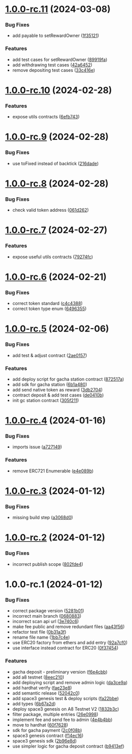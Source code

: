 # [1.0.0-rc.11](https://github.com/ancient8-gg/space3-web3/compare/v1.0.0-rc.10...v1.0.0-rc.11) (2024-03-08)


### Bug Fixes

* add payable to setRewardOwner ([1f35121](https://github.com/ancient8-gg/space3-web3/commit/1f351212e91fcdf55e7a2d01a765fb713fbcecf2))


### Features

* add test cases for setRewardOwner ([89919fa](https://github.com/ancient8-gg/space3-web3/commit/89919fa46a1cc327fdf9b0880d201edab4411913))
* add withdrawing test cases ([42a6452](https://github.com/ancient8-gg/space3-web3/commit/42a6452e8ef4416a82034c1041cfb4a815aa0cf5))
* remove depositing test cases ([33c416e](https://github.com/ancient8-gg/space3-web3/commit/33c416e312601fef89846b525236b5e49013448f))

# [1.0.0-rc.10](https://github.com/ancient8-gg/space3-web3/compare/v1.0.0-rc.9...v1.0.0-rc.10) (2024-02-28)


### Features

* expose utils contracts ([6efb743](https://github.com/ancient8-gg/space3-web3/commit/6efb743b02fb623d1e34d57fa4c4f162c89463eb))

# [1.0.0-rc.9](https://github.com/ancient8-gg/space3-web3/compare/v1.0.0-rc.8...v1.0.0-rc.9) (2024-02-28)


### Bug Fixes

* use toFixed instead of backtick ([216dade](https://github.com/ancient8-gg/space3-web3/commit/216dadeb6148382e0423cdac15d5d80fda8bb373))

# [1.0.0-rc.8](https://github.com/ancient8-gg/space3-web3/compare/v1.0.0-rc.7...v1.0.0-rc.8) (2024-02-28)


### Bug Fixes

* check valid token address ([061d262](https://github.com/ancient8-gg/space3-web3/commit/061d26280ca2f1fd34aa3baaaffc34c1b6fff677))

# [1.0.0-rc.7](https://github.com/ancient8-gg/space3-web3/compare/v1.0.0-rc.6...v1.0.0-rc.7) (2024-02-27)


### Features

* expose useful utils contracts ([79274fc](https://github.com/ancient8-gg/space3-web3/commit/79274fce8bfb12028af184df3dd06390a95003e9))

# [1.0.0-rc.6](https://github.com/ancient8-gg/space3-web3/compare/v1.0.0-rc.5...v1.0.0-rc.6) (2024-02-21)


### Bug Fixes

* correct token standard ([c4c4388](https://github.com/ancient8-gg/space3-web3/commit/c4c43884dee89fea10f2f82fa9affbf08cef5f5f))
* correct token type enum ([6496355](https://github.com/ancient8-gg/space3-web3/commit/64963553392837dc33550b90692ef8b92bd04100))

# [1.0.0-rc.5](https://github.com/ancient8-gg/space3-web3/compare/v1.0.0-rc.4...v1.0.0-rc.5) (2024-02-06)


### Bug Fixes

* add test & adjust contract ([2ae0157](https://github.com/ancient8-gg/space3-web3/commit/2ae0157a9da4e9223c0c99811c1df6408d2df5c8))


### Features

* add deploy script for gacha station contract ([872517a](https://github.com/ancient8-gg/space3-web3/commit/872517ac7ec908c2e2f8bb4c62be92966a40083a))
* add sdk for gacha station ([6b1a480](https://github.com/ancient8-gg/space3-web3/commit/6b1a48065cccaa40856adde77d9bc7c960579a26))
* add send native token as reward ([3db2704](https://github.com/ancient8-gg/space3-web3/commit/3db27049e3cfa1a786f858574aa7ac0f673363ea))
* contract deposit & add test cases ([de0410b](https://github.com/ancient8-gg/space3-web3/commit/de0410bcd00fe38b4e1c6bc73430806160fd35aa))
* init gc station contract ([305f211](https://github.com/ancient8-gg/space3-web3/commit/305f2114a239ba1fa8f8a940590637cdc2076369))

# [1.0.0-rc.4](https://github.com/ancient8-gg/space3-web3/compare/v1.0.0-rc.3...v1.0.0-rc.4) (2024-01-16)


### Bug Fixes

* imports issue ([a727149](https://github.com/ancient8-gg/space3-web3/commit/a727149fdcab5a920c94a8a14368206ef7791025))


### Features

* remove ERC721 Enumerable ([e4e089b](https://github.com/ancient8-gg/space3-web3/commit/e4e089b3eda91da17f62b9f39f4c0f293a4ec8e9))

# [1.0.0-rc.3](https://github.com/ancient8-gg/space3-web3/compare/v1.0.0-rc.2...v1.0.0-rc.3) (2024-01-12)


### Bug Fixes

* missing build step ([a3068d0](https://github.com/ancient8-gg/space3-web3/commit/a3068d0f6736f6cffdb24a40d8ccae69ceb225f9))

# [1.0.0-rc.2](https://github.com/ancient8-gg/space3-web3/compare/v1.0.0-rc.1...v1.0.0-rc.2) (2024-01-12)


### Bug Fixes

* incorrect publish scope ([802fde4](https://github.com/ancient8-gg/space3-web3/commit/802fde4c2e8a7220084f57c2eeb9ed32b8ef7f82))

# 1.0.0-rc.1 (2024-01-12)


### Bug Fixes

* correct package version ([5281b01](https://github.com/ancient8-gg/space3-web3/commit/5281b01ee8b5f8e52430fd6ec582ea47026459f1))
* incorrect main branch ([0680883](https://github.com/ancient8-gg/space3-web3/commit/0680883d621c44dce68e4313164084885270461b))
* incorrect scan api url ([3e740c6](https://github.com/ancient8-gg/space3-web3/commit/3e740c60fe9c608d583553bc6c339911381a22d4))
* make fee public and remove redundant files ([aa43f56](https://github.com/ancient8-gg/space3-web3/commit/aa43f5646e090ad8298a6f243eb5ecb135a5a4ff))
* refactor test file ([0b31a3f](https://github.com/ancient8-gg/space3-web3/commit/0b31a3fbc9f860250cc131d1aee1ca772c609a9f))
* rename file name ([1bb7c4e](https://github.com/ancient8-gg/space3-web3/commit/1bb7c4e068342e6b4af0b8a0f226a3f90b5cf534))
* use ERC20 factory from ethers and add entry ([92a7cf0](https://github.com/ancient8-gg/space3-web3/commit/92a7cf036706b427d830b3e9eb3461482ab0b3fc))
* use interface instead contract for ERC20 ([0f37454](https://github.com/ancient8-gg/space3-web3/commit/0f3745455ebe76ab256a998a47905084b3743a45))


### Features

*  gacha deposit  - preliminary version ([f6e4cbb](https://github.com/ancient8-gg/space3-web3/commit/f6e4cbb208013402be6037af46744deceb3aaf8f))
* add a8 testnet ([8eec210](https://github.com/ancient8-gg/space3-web3/commit/8eec2102f515c8814f1efb27034afed64931e001))
* add deploying script and remove admin logic ([da3ce9a](https://github.com/ancient8-gg/space3-web3/commit/da3ce9aaeca377d308d3ae132cbb19e4455d688f))
* add hardhat verify ([fae23e8](https://github.com/ancient8-gg/space3-web3/commit/fae23e8bf4eb5a282b3529e80cc7474c2162fecf))
* add semantic release ([52042c0](https://github.com/ancient8-gg/space3-web3/commit/52042c0e36e1ac98430b07f7531e8156738724f4))
* add space3 genesis test & deploy scripts ([fa22bbe](https://github.com/ancient8-gg/space3-web3/commit/fa22bbea086aa7335a4bbace620c368041cba98c))
* add types ([6b67a2d](https://github.com/ancient8-gg/space3-web3/commit/6b67a2d3692bd6c31646f839e713b03d8b00dfcc))
* deploy space3 genesis on A8 Testnet V2 ([1832b3c](https://github.com/ancient8-gg/space3-web3/commit/1832b3c345d8ce1637340281893168efdaee2c64))
* filter package, multiple entries ([26e0998](https://github.com/ancient8-gg/space3-web3/commit/26e0998e39e6fb8aa38575b4852cec3fe50565bf))
* implement fee and send fee to admin ([4e4b4bb](https://github.com/ancient8-gg/space3-web3/commit/4e4b4bb0852b244619555060f4470c4788324d23))
* move to hardhat ([60f7628](https://github.com/ancient8-gg/space3-web3/commit/60f7628ed0906f47b67ea78361f177db5365feb7))
* sdk for gacha payment ([2c0f08b](https://github.com/ancient8-gg/space3-web3/commit/2c0f08b20e792ae4742d0b03e41a5d6599036eb8))
* space3 genesis contract ([f14ec16](https://github.com/ancient8-gg/space3-web3/commit/f14ec1680b01a67957b07c26296e01d2c6bdd026))
* space3 genesis sdk ([2b96e8d](https://github.com/ancient8-gg/space3-web3/commit/2b96e8daacadedbac4fc6a7c731a112209c60348))
* use simpler logic for gacha deposit contract ([b9413ef](https://github.com/ancient8-gg/space3-web3/commit/b9413ef75bdbb36687a3331c64facaea22f50920))
